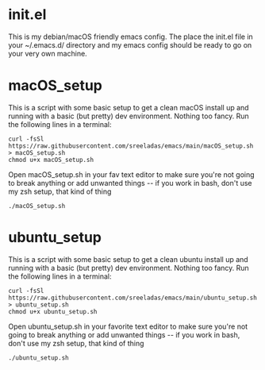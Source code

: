 # init.el
This is my debian/macOS friendly emacs config. The place the init.el file in your ~/.emacs.d/ directory and my emacs config should be ready to go on your very own machine.

# macOS_setup
This is a script with some basic setup to get a clean macOS install up and running with a basic (but pretty) dev environment. Nothing too fancy.
Run the following lines in a terminal:
```
curl -fsSl https://raw.githubusercontent.com/sreeladas/emacs/main/macOS_setup.sh > macOS_setup.sh
chmod u+x macOS_setup.sh
```

Open macOS_setup.sh in your fav text editor to make sure you're not going to break anything or add unwanted things -- if you work in bash, don't use my zsh setup, that kind of thing

```
./macOS_setup.sh
```
# ubuntu_setup
This is a script with some basic setup to get a clean ubuntu install up and running with a basic (but pretty) dev environment. Nothing too fancy.
Run the following lines in a terminal:
```
curl -fsSl https://raw.githubusercontent.com/sreeladas/emacs/main/ubuntu_setup.sh > ubuntu_setup.sh
chmod u+x ubuntu_setup.sh
```

Open ubuntu_setup.sh in your favorite text editor to make sure you're not going to break anything or add unwanted things -- if you work in bash, don't use my zsh setup, that kind of thing

```
./ubuntu_setup.sh
```
